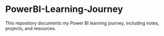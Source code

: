 # PowerBI-Learning-Journey
This repository documents my Power BI learning journey, including notes, projects, and resources.
